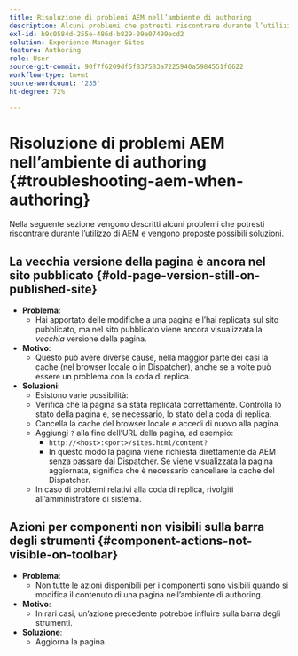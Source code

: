```yaml
---
title: Risoluzione di problemi AEM nell’ambiente di authoring
description: Alcuni problemi che potresti riscontrare durante l’utilizzo dell’AEM
exl-id: b9c0584d-255e-486d-b829-09e07499ecd2
solution: Experience Manager Sites
feature: Authoring
role: User
source-git-commit: 90f7f6209df5f837583a7225940a5984551f6622
workflow-type: tm+mt
source-wordcount: '235'
ht-degree: 72%

---
```


# Risoluzione di problemi AEM nell’ambiente di authoring  {#troubleshooting-aem-when-authoring}

Nella seguente sezione vengono descritti alcuni problemi che potresti riscontrare durante l’utilizzo di AEM e vengono proposte possibili soluzioni.

## La vecchia versione della pagina è ancora nel sito pubblicato {#old-page-version-still-on-published-site}

* **Problema**:
   * Hai apportato delle modifiche a una pagina e l’hai replicata sul sito pubblicato, ma nel sito pubblicato viene ancora visualizzata la *vecchia* versione della pagina.
* **Motivo**:
   * Questo può avere diverse cause, nella maggior parte dei casi la cache (nel browser locale o in Dispatcher), anche se a volte può essere un problema con la coda di replica.
* **Soluzioni**:
   * Esistono varie possibilità:
   * Verifica che la pagina sia stata replicata correttamente. Controlla lo stato della pagina e, se necessario, lo stato della coda di replica.
   * Cancella la cache del browser locale e accedi di nuovo alla pagina.
   * Aggiungi `?` alla fine dell’URL della pagina, ad esempio:
      * `http://<host>:<port>/sites.html/content?`
      * In questo modo la pagina viene richiesta direttamente da AEM senza passare dal Dispatcher. Se viene visualizzata la pagina aggiornata, significa che è necessario cancellare la cache del Dispatcher.
   * In caso di problemi relativi alla coda di replica, rivolgiti all’amministratore di sistema.

## Azioni per componenti non visibili sulla barra degli strumenti {#component-actions-not-visible-on-toolbar}

* **Problema**:
   * Non tutte le azioni disponibili per i componenti sono visibili quando si modifica il contenuto di una pagina nell’ambiente di authoring.
* **Motivo**:
   * In rari casi, un’azione precedente potrebbe influire sulla barra degli strumenti.
* **Soluzione**:
   * Aggiorna la pagina.
